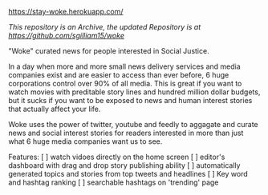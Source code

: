 https://stay-woke.herokuapp.com/

*This repository is an Archive, the updated Repository is at  https://github.com/sgilliam15/woke*

"Woke" curated news for people interested in Social Justice.

In a day when more and more small news delivery services and media companies exist and are easier to access than ever before, 6 huge corporations control over 90% of all media.   This is great if you want to watch movies with preditable story lines and hundred million dollar budgets, but it sucks if you want to be exposed to news and human interest stories that actually affect your life. 

Woke uses the power of twitter, youtube and feedly to aggagate and curate news and social interest stories for readers interested in more than just what 6 huge media companies want us to see. 

Features:
[ ] watch vidoes directly on the home screen
[ ] editor's dashboard with drag and drop story publishing ability
[ ] automatically generated topics and stories from top tweets and headlines
[ ] Key word and hashtag ranking
[ ] searchable hashtags on 'trending' page
